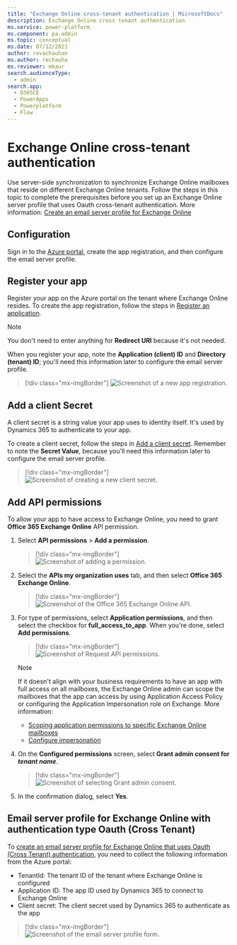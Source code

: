 ```yaml
---
title: "Exchange Online cross-tenant authentication | MicrosoftDocs"
description: Exchange Online cross tenant authentication
ms.service: power-platform
ms.component: pa-admin
ms.topic: conceptual
ms.date: 07/12/2021
author: revachauhan
ms.author: rechauha
ms.reviewer: mkaur
search.audienceType: 
  - admin
search.app:
  - D365CE
  - PowerApps
  - Powerplatform
  - Flow
---
```


# Exchange Online cross-tenant authentication

Use server-side synchronization to synchronize Exchange Online mailboxes that reside on different Exchange Online tenants. Follow the steps in this topic to complete the prerequisites before you set up an Exchange Online server profile that uses<!--note from editor: Edit okay?--> Oauth cross-tenant authentication. More information: [Create an email server profile for Exchange Online](connect-exchange-online.md#create-an-email-server-profile-for-exchange-online)

## Configuration

Sign in to the [Azure portal](https://portal.azure.com/), create the app registration, and then configure the email server profile.

## Register your app

Register your app on the Azure portal on the tenant where Exchange Online resides. To create the app registration, follow the steps in [Register an application](/azure/active-directory/develop/quickstart-register-app#register-an-application).

> [!NOTE]
> You don't need to enter anything for **Redirect URI** because it's not needed.

When you register your app, note the **Application (client) ID** and **Directory (tenant) ID**; you'll need this information later to configure the email server profile.

> [!div class="mx-imgBorder"] 
> ![Screenshot of a new app registration.](media/register-app.png "New app registration")

## Add a client Secret

A client secret is a string value your app uses to identity itself. It's used by Dynamics 365 to authenticate to your app.

To create a client secret, follow the steps in [Add a client secret](/azure/active-directory/develop/quickstart-register-app#add-a-client-secret). Remember to note the **Secret Value**, because you'll need this information later to configure the email server profile.

> [!div class="mx-imgBorder"] 
> ![Screenshot of creating a new client secret.](media/client-sercret.png "Create new client secret")

## Add API permissions 

To allow your app to have access to Exchange Online, you need to grant **Office 365 Exchange Online** API permission. 

1. Select **API permissions** &gt; **Add a permission**.
    
   > [!div class="mx-imgBorder"] 
   > ![Screenshot of adding a permission.](media/add-permission.png "Add permission")

2. Select the **APIs my organization uses** tab, and then select **Office 365 Exchange Online**.
   
   > [!div class="mx-imgBorder"] 
   > ![Screenshot of the Office 365 Exchange Online API.](media/office365-exchange-online.png "Office 365 Exchange Online")

3. For type of permissions, select **Application permissions**, and then select the checkbox for **full\_access\_to\_app**<!--note from editor: Should they search for this, or will it be obvious where to find it?-->. When you're done, select **Add permissions**.

   > [!div class="mx-imgBorder"] 
   > ![Screenshot of Request API permissions.](media/type-of-permission.png "Select a permission type")

   > [!NOTE]
   > If it doesn't align with your business requirements to have an app with full access on all mailboxes<!--note from editor: Edit suggested.-->, the Exchange Online admin can scope the mailboxes that the app can access by using Application Access Policy or configuring the Application Impersonation role on Exchange. More information:
   > - [Scoping application permissions to specific Exchange Online mailboxes](/graph/auth-limit-mailbox-access)
   > - [Configure impersonation](/exchange/client-developer/exchange-web-services/how-to-configure-impersonation)

4. On the **Configured permissions** screen, select **Grant admin consent for *tenant name***.

    > [!div class="mx-imgBorder"] 
    > ![Screenshot of selecting Grant admin consent.](media/grant-admin-consent.png "Select Grant admin consent")

5. In the confirmation dialog, select **Yes**.

## Email server profile for Exchange Online with authentication type Oauth (Cross Tenant)

To [create an email server profile for Exchange Online that uses Oauth (Cross Tenant) authentication](connect-exchange-online.md#create-an-email-server-profile-for-exchange-online), you need to collect the following information from the Azure portal:

- TenantId: The tenant ID of the tenant where Exchange Online is configured
- Application ID: The app ID used by Dynamics 365 to connect to Exchange Online
- Client secret: The client secret used by Dynamics 365 to authenticate as the app

> [!div class="mx-imgBorder"]
> ![Screenshot of the email server profile form.](media/server-profile-form.png "Email server profile form") 
